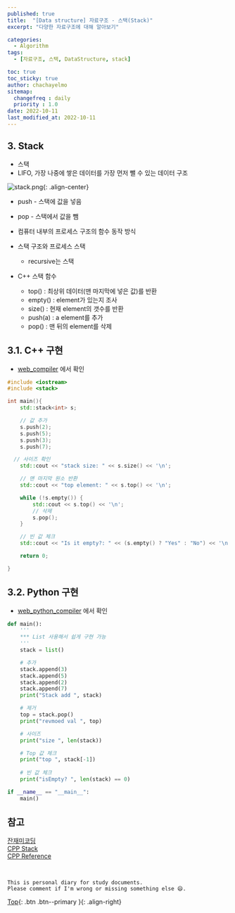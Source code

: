 ```yaml
---
published: true
title:  "[Data structure] 자료구조 - 스택(Stack)"
excerpt: "다양한 자료구조에 대해 알아보기"

categories:
  - Algorithm
tags:
  - [자료구조, 스택, DataStructure, stack]

toc: true
toc_sticky: true
author: chachayelmo
sitemap:
  changefreq : daily
  priority : 1.0
date: 2022-10-11
last_modified_at: 2022-10-11
---
```


## 3. Stack

- 스택
- LIFO, 가장 나중에 쌓은 데이터를 가장 먼저 뺄 수 있는 데이터 구조

![stack.png](https://user-images.githubusercontent.com/23397039/194865341-4e181a69-ce01-40e1-8ac5-65bd045e2c6f.png){: .align-center}

- push - 스택에 값을 넣음
- pop - 스택에서 값을 뺌
- 컴퓨터 내부의 프로세스 구조의 함수 동작 방식
- 스택 구조와 프로세스 스택
    - recursive는 스택

- C++ 스택 함수
    - top() : 최상위 데이터(맨 마지막에 넣은 값)를 반환
    - empty() : element가 있는지 조사
    - size() : 현재 element의 갯수를 반환
    - push(a) : a element를 추가
    - pop() : 맨 뒤의 element를 삭제

## 3.1. C++ 구현
- [web_compiler](https://godbolt.org/) 에서 확인

```cpp
#include <iostream>
#include <stack> 

int main(){
	std::stack<int> s;

	// 값 추가
	s.push(2);
	s.push(5);
	s.push(3);
	s.push(7);

  // 사이즈 확인
	std::cout << "stack size: " << s.size() << '\n';

	// 맨 마지막 원소 반환
	std::cout << "top element: " << s.top() << '\n';

    while (!s.empty()) {
        std::cout << s.top() << '\n';
        // 삭제
        s.pop();
    }

	// 빈 값 체크
	std::cout << "Is it empty?: " << (s.empty() ? "Yes" : "No") << '\n';

	return 0;

}
```

## 3.2. Python 구현
- [web_python_compiler](https://www.onlinegdb.com/online_python_compiler) 에서 확인

```python
def main():
    '''
    *** List 사용해서 쉽게 구현 가능
    '''
    stack = list()

    # 추가
    stack.append(3)
    stack.append(5)
    stack.append(2)
    stack.append(7)
    print("Stack add ", stack)

    # 제거
    top = stack.pop()
    print("revmoed val ", top)

    # 사이즈
    print("size ", len(stack))

    # Top 값 체크
    print("top ", stack[-1])
    
    # 빈 값 체크
    print("isEmpty? ", len(stack) == 0)

if __name__ == "__main__":
	main()

```

## 참고
[잔재미코딩](https://www.fun-coding.org/DS&AL1-2.html)  
[CPP Stack](https://coding-factory.tistory.com/597)  
[CPP Reference](https://en.cppreference.com/w/cpp/container/stack)

<br>

    This is personal diary for study documents.
    Please comment if I'm wrong or missing something else 😄. 

[Top](#){: .btn .btn--primary }{: .align-right}
